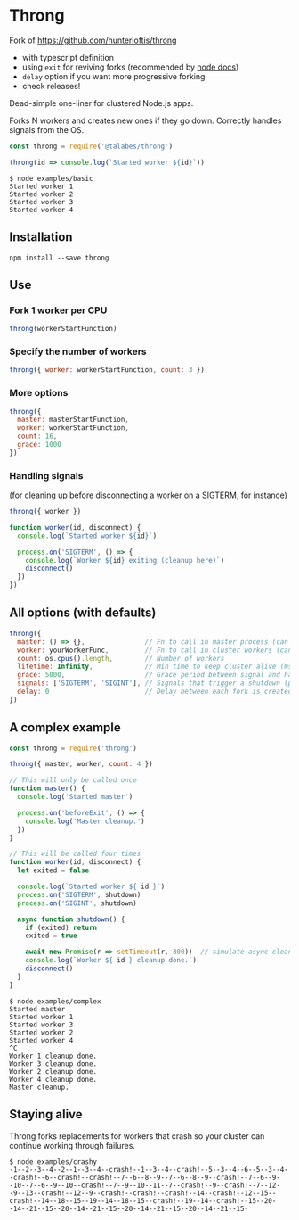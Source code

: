 # Throng

Fork of <https://github.com/hunterloftis/throng>

* with typescript definition
* using `exit` for reviving forks (recommended by [node docs](https://nodejs.org/api/cluster.html#cluster_event_exit_1))
* `delay` option if you want more progressive forking
* check releases!

Dead-simple one-liner for clustered Node.js apps.

Forks N workers and creates new ones if they go down.
Correctly handles signals from the OS.

```js
const throng = require('@talabes/throng')

throng(id => console.log(`Started worker ${id}`))
```

```shell
$ node examples/basic
Started worker 1
Started worker 2
Started worker 3
Started worker 4
```

## Installation

```shell
npm install --save throng
```

## Use

### Fork 1 worker per CPU

```js
throng(workerStartFunction)
```

### Specify the number of workers

```js
throng({ worker: workerStartFunction, count: 3 })
```

### More options

```js
throng({
  master: masterStartFunction,
  worker: workerStartFunction,
  count: 16,
  grace: 1000
})
```

### Handling signals

(for cleaning up before disconnecting a worker on a SIGTERM, for instance)

```js
throng({ worker })

function worker(id, disconnect) {
  console.log(`Started worker ${id}`)

  process.on('SIGTERM', () => {
    console.log(`Worker ${id} exiting (cleanup here)`)
    disconnect()
  })
})
```

## All options (with defaults)

```js
throng({
  master: () => {},               // Fn to call in master process (can be async)
  worker: yourWorkerFunc,         // Fn to call in cluster workers (can be async)
  count: os.cpus().length,        // Number of workers
  lifetime: Infinity,             // Min time to keep cluster alive (ms)
  grace: 5000,                    // Grace period between signal and hard shutdown (ms)
  signals: ['SIGTERM', 'SIGINT'], // Signals that trigger a shutdown (proxied to workers)
  delay: 0                        // Delay between each fork is created (milliseconds)
})
```

## A complex example

```js
const throng = require('throng')

throng({ master, worker, count: 4 })

// This will only be called once
function master() {
  console.log('Started master')

  process.on('beforeExit', () => {
    console.log('Master cleanup.')
  })
}

// This will be called four times
function worker(id, disconnect) {
  let exited = false

  console.log(`Started worker ${ id }`)
  process.on('SIGTERM', shutdown)
  process.on('SIGINT', shutdown)

  async function shutdown() {
    if (exited) return
    exited = true

    await new Promise(r => setTimeout(r, 300))  // simulate async cleanup work
    console.log(`Worker ${ id } cleanup done.`)
    disconnect()
  }
}
```

```shell
$ node examples/complex
Started master
Started worker 1
Started worker 3
Started worker 2
Started worker 4
^C
Worker 1 cleanup done.
Worker 3 cleanup done.
Worker 2 cleanup done.
Worker 4 cleanup done.
Master cleanup.
```

## Staying alive

Throng forks replacements for workers that crash so your cluster can continue working through failures.

```shell
$ node examples/crashy
-1--2--3--4--2--1--3--4--crash!--1--3--4--crash!--5--3--4--6--5--3--4--crash!--6--crash!--crash!--7--6--8--9--7--6--8--9--crash!--7--6--9--10--7--6--9--10--crash!--7--9--10--11--7--crash!--9--crash!--7--12--9--13--crash!--12--9--crash!--crash!--crash!--14--crash!--12--15--crash!--14--18--15--19--14--18--15--crash!--19--14--crash!--15--20--14--21--15--20--14--21--15--20--14--21--15--20--14--21--15-
```
